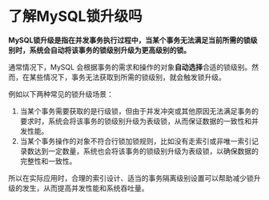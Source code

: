 # 了解MySQL锁升级吗

**MySQL锁升级是指在并发事务执行过程中，当某个事务无法满足当前所需的锁级别时，系统会自动将该事务的锁级别升级为更高级别的锁。**

通常情况下，MySQL 会根据事务的需求和操作的对象**自动选择**合适的锁级别。然而，在某些情况下，事务无法获取到所需的锁级别，就会触发锁升级。

例如以下两种常见的锁升级场景：

1. 当某个事务需要获取的是行级锁，但由于并发冲突或其他原因无法满足事务的要求时，系统会将该事务的锁级别升级为表级锁，从而保证数据的一致性和并发性能。
2. 当某个事务操作的对象不符合行锁加锁规则，比如没有走索引或非唯一索引记录数达到一定数量，系统也会将该事务的锁级别升级为表级锁，以确保数据的完整性和一致性。

所以在实际应用时，合理的索引设计、适当的事务隔离级别设置可以帮助减少锁升级的发生，从而提高并发性能和系统吞吐量。



